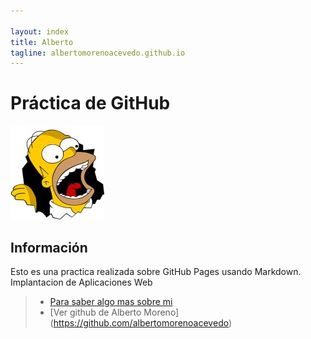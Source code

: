 ```yaml
---

layout: index
title: Alberto
tagline: albertomorenoacevedo.github.io
---
```

# Práctica de GitHub

![imagen](foto.jpg) 
   
## Información
Esto es una practica realizada sobre GitHub Pages usando Markdown.
Implantacion de Aplicaciones Web

>* [Para saber algo mas sobre mi](/about)
>* [Ver github de Alberto Moreno] (https://github.com/albertomorenoacevedo)
